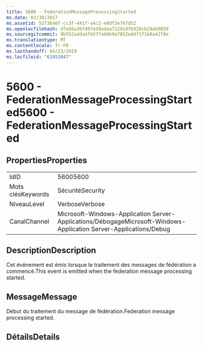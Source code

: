 ```yaml
---
title: 5600 - FederationMessageProcessingStarted
ms.date: 03/30/2017
ms.assetid: 52f36a6f-cc3f-441f-a4c2-e8df2e747d52
ms.openlocfilehash: dfa56a36f497ed9adaa71291dfb920cb29ab9858
ms.sourcegitcommit: 9b552addadfb57fab0b9e7852ed4f1f1b8a42f8e
ms.translationtype: MT
ms.contentlocale: fr-FR
ms.lasthandoff: 04/23/2019
ms.locfileid: "61953047"
---
```

# <a name="5600---federationmessageprocessingstarted"></a><span data-ttu-id="d7b06-102">5600 - FederationMessageProcessingStarted</span><span class="sxs-lookup"><span data-stu-id="d7b06-102">5600 - FederationMessageProcessingStarted</span></span>
## <a name="properties"></a><span data-ttu-id="d7b06-103">Properties</span><span class="sxs-lookup"><span data-stu-id="d7b06-103">Properties</span></span>  
  
|||  
|-|-|  
|<span data-ttu-id="d7b06-104">Id</span><span class="sxs-lookup"><span data-stu-id="d7b06-104">ID</span></span>|<span data-ttu-id="d7b06-105">5600</span><span class="sxs-lookup"><span data-stu-id="d7b06-105">5600</span></span>|  
|<span data-ttu-id="d7b06-106">Mots clés</span><span class="sxs-lookup"><span data-stu-id="d7b06-106">Keywords</span></span>|<span data-ttu-id="d7b06-107">Sécurité</span><span class="sxs-lookup"><span data-stu-id="d7b06-107">Security</span></span>|  
|<span data-ttu-id="d7b06-108">Niveau</span><span class="sxs-lookup"><span data-stu-id="d7b06-108">Level</span></span>|<span data-ttu-id="d7b06-109">Verbose</span><span class="sxs-lookup"><span data-stu-id="d7b06-109">Verbose</span></span>|  
|<span data-ttu-id="d7b06-110">Canal</span><span class="sxs-lookup"><span data-stu-id="d7b06-110">Channel</span></span>|<span data-ttu-id="d7b06-111">Microsoft-Windows-Application Server-Applications/Débogage</span><span class="sxs-lookup"><span data-stu-id="d7b06-111">Microsoft-Windows-Application Server-Applications/Debug</span></span>|  
  
## <a name="description"></a><span data-ttu-id="d7b06-112">Description</span><span class="sxs-lookup"><span data-stu-id="d7b06-112">Description</span></span>  
 <span data-ttu-id="d7b06-113">Cet événement est émis lorsque le traitement des messages de fédération a commencé.</span><span class="sxs-lookup"><span data-stu-id="d7b06-113">This event is emitted when the federation message processing started.</span></span>  
  
## <a name="message"></a><span data-ttu-id="d7b06-114">Message</span><span class="sxs-lookup"><span data-stu-id="d7b06-114">Message</span></span>  
 <span data-ttu-id="d7b06-115">Début du traitement du message de fédération.</span><span class="sxs-lookup"><span data-stu-id="d7b06-115">Federation message processing started.</span></span>  
  
## <a name="details"></a><span data-ttu-id="d7b06-116">Détails</span><span class="sxs-lookup"><span data-stu-id="d7b06-116">Details</span></span>

